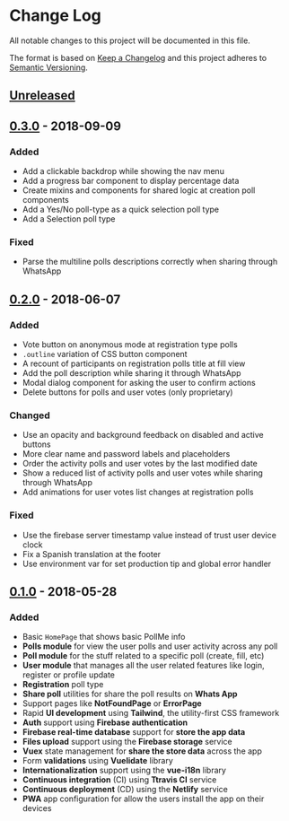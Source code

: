 # Change Log

<!-- markdownlint-disable MD024 -->

All notable changes to this project will be documented in this file.

The format is based on [Keep a Changelog](http://keepachangelog.com/)
and this project adheres to [Semantic Versioning](http://semver.org/).

## [Unreleased]

## [0.3.0] - 2018-09-09

### Added

- Add a clickable backdrop while showing the nav menu
- Add a progress bar component to display percentage data
- Create mixins and components for shared logic at creation poll components
- Add a Yes/No poll-type as a quick selection poll type
- Add a Selection poll type

### Fixed

- Parse the multiline polls descriptions correctly when sharing through WhatsApp

## [0.2.0] - 2018-06-07

### Added

- Vote button on anonymous mode at registration type polls
- `.outline` variation of CSS button component
- A recount of participants on registration polls title at fill view
- Add the poll description while sharing it through WhatsApp
- Modal dialog component for asking the user to confirm actions
- Delete buttons for polls and user votes (only proprietary)

### Changed

- Use an opacity and background feedback on disabled and active buttons
- More clear name and password labels and placeholders
- Order the activity polls and user votes by the last modified date
- Show a reduced list of activity polls and user votes while sharing through WhatsApp
- Add animations for user votes list changes at registration polls

### Fixed

- Use the firebase server timestamp value instead of trust user device clock
- Fix a Spanish translation at the footer
- Use environment var for set production tip and global error handler

## [0.1.0] - 2018-05-28

### Added

- Basic `HomePage` that shows basic PollMe info
- **Polls module** for view the user polls and user activity across any poll
- **Poll module** for the stuff related to a specific poll (create, fill, etc)
- **User module** that manages all the user related features like login,
  register or profile update
- **Registration** poll type
- **Share poll** utilities for share the poll results on **Whats App**
- Support pages like **NotFoundPage** or **ErrorPage**
- Rapid **UI development** using **Tailwind**, the utility-first CSS framework
- **Auth** support using **Firebase authentication**
- **Firebase real-time database** support for **store the app data**
- **Files upload** support using the **Firebase storage** service
- **Vuex** state management for **share the store data** across the app
- Form **validations** using **Vuelidate** library
- **Internationalization** support using the **vue-i18n** library
- **Continuous integration** (CI) using **Ttravis CI** service
- **Continuous deployment** (CD) using the **Netlify** service
- **PWA** app configuration for allow the users install the app on their devices

[Unreleased]: https://github.com/Poll-me/poll-me-vue/compare/v0.3.0...HEAD
[0.3.0]: https://github.com/Poll-me/poll-me-vue/compare/v0.2.0...v0.3.0
[0.2.0]: https://github.com/Poll-me/poll-me-vue/compare/v0.1.0...v0.2.0
[0.1.0]: https://github.com/Poll-me/poll-me-vue/compare/v0.0.0...v0.1.0

